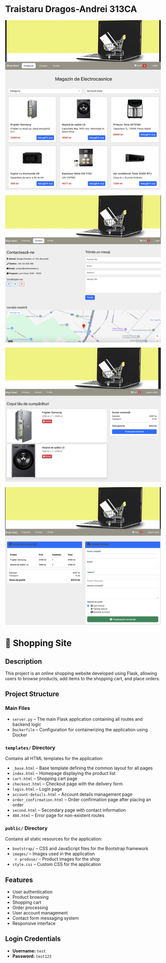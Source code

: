 # Traistaru Dragos-Andrei 313CA #


![First Page](1st_page.png)

![Contact Page](contact.png)

![Cart](cart.png)

![Checkout](checkout.png)

# 🛒 Shopping Site

## Description  
This project is an online shopping website developed using Flask, allowing users to browse products, add items to the shopping cart, and place orders.

## Project Structure

### Main Files  
- `server.py` – The main Flask application containing all routes and backend logic  
- `Dockerfile` – Configuration for containerizing the application using Docker  

### `templates/` Directory  
Contains all HTML templates for the application:  
- `_base.html` – Base template defining the common layout for all pages  
- `index.html` – Homepage displaying the product list  
- `cart.html` – Shopping cart page  
- `checkout.html` – Checkout page with the delivery form  
- `login.html` – Login page  
- `account-details.html` – Account details management page  
- `order_confirmation.html` – Order confirmation page after placing an order  
- `second.html` – Secondary page with contact information  
- `404.html` – Error page for non-existent routes  

### `public/` Directory  
Contains all static resources for the application:  
- `bootstrap/` – CSS and JavaScript files for the Bootstrap framework  
- `images/` – Images used in the application  
  - `produse/` – Product images for the shop  
- `style.css` – Custom CSS for the application  

## Features  
- User authentication  
- Product browsing  
- Shopping cart  
- Order processing  
- User account management  
- Contact form messaging system  
- Responsive interface  

## Login Credentials  
- **Username:** `test`  
- **Password:** `test123`
